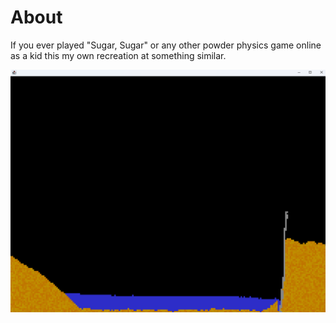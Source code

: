 # About

If you ever played "Sugar, Sugar" or any other powder physics game online as a kid this my own recreation at something similar.


![image of version 1 running, with some water and cells](.attachments/version-1.png)
